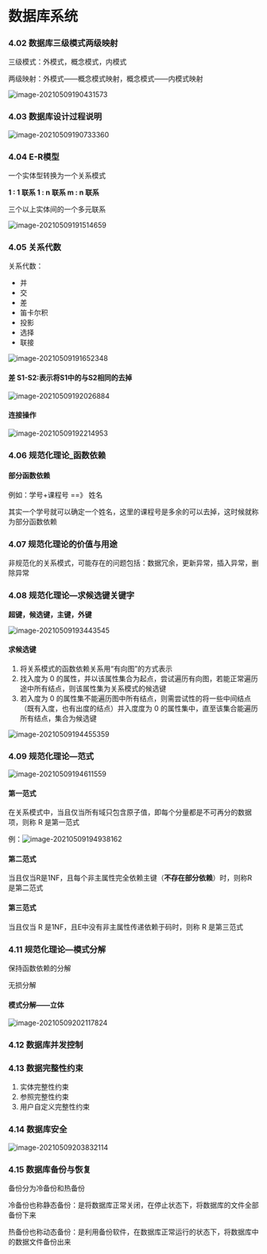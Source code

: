 # 数据库系统



### 4.02 数据库三级模式两级映射

三级模式：外模式，概念模式，内模式

两级映射：外模式——概念模式映射，概念模式——内模式映射

![image-20210509190431573](C:\Users\李祥鸿\AppData\Roaming\Typora\typora-user-images\image-20210509190431573.png)



### 4.03 数据库设计过程说明

![image-20210509190733360](C:\Users\李祥鸿\AppData\Roaming\Typora\typora-user-images\image-20210509190733360.png)



### 4.04 E-R模型

一个实体型转换为一个关系模式

**1 : 1 联系		1 : n 联系		m : n 联系**

三个以上实体间的一个多元联系

![image-20210509191514659](C:\Users\李祥鸿\AppData\Roaming\Typora\typora-user-images\image-20210509191514659.png)

### 4.05 关系代数

关系代数：

- 并
- 交
- 差
- 笛卡尔积
- 投影
- 选择
- 联接

![image-20210509191652348](C:\Users\李祥鸿\AppData\Roaming\Typora\typora-user-images\image-20210509191652348.png)



#### 差 S1-S2:表示将S1中的与S2相同的去掉



![image-20210509192026884](C:\Users\李祥鸿\AppData\Roaming\Typora\typora-user-images\image-20210509192026884.png)

#### 连接操作

![image-20210509192214953](C:\Users\李祥鸿\AppData\Roaming\Typora\typora-user-images\image-20210509192214953.png)

### 4.06 规范化理论_函数依赖

#### 部分函数依赖

例如：学号+课程号 ==》 姓名

其实一个学号就可以确定一个姓名，这里的课程号是多余的可以去掉，这时候就称为部分函数依赖



### 4.07 规范化理论的价值与用途

非规范化的关系模式，可能存在的问题包括：数据冗余，更新异常，插入异常，删除异常



### 4.08 规范化理论—求候选键关键字

**超键，候选键，主键，外键**

![image-20210509193443545](C:\Users\李祥鸿\AppData\Roaming\Typora\typora-user-images\image-20210509193443545.png)

#### 求候选键

1. 将关系模式的函数依赖关系用“有向图”的方式表示
2. 找入度为 0 的属性，并以该属性集合为起点，尝试遍历有向图，若能正常遍历途中所有结点，则该属性集为关系模式的候选键
3. 若入度为 0 的属性集不能遍历图中所有结点，则需尝试性的将一些中间结点（既有入度，也有出度的结点）并入度度为 0 的属性集中，直至该集合能遍历所有结点，集合为候选键

![image-20210509194455359](C:\Users\李祥鸿\AppData\Roaming\Typora\typora-user-images\image-20210509194455359.png)



### 4.09 规范化理论—范式

![image-20210509194611559](C:\Users\李祥鸿\AppData\Roaming\Typora\typora-user-images\image-20210509194611559.png)



#### 第一范式

在关系模式中，当且仅当所有域只包含原子值，即每个分量都是不可再分的数据项，则称 R 是第一范式

例：![image-20210509194938162](C:\Users\李祥鸿\AppData\Roaming\Typora\typora-user-images\image-20210509194938162.png)

#### 第二范式

当且仅当R是1NF，且每个非主属性完全依赖主键（**不存在部分依赖**）时，则称R是第二范式



#### 第三范式

当且仅当 R 是1NF，且E中没有非主属性传递依赖于码时，则称 R 是第三范式



### 4.11 规范化理论—模式分解

保持函数依赖的分解

无损分解 



#### 模式分解——立体

![image-20210509202117824](C:\Users\李祥鸿\AppData\Roaming\Typora\typora-user-images\image-20210509202117824.png)



### 4.12 数据库并发控制





### 4.13 数据完整性约束

1. 实体完整性约束
2. 参照完整性约束
3. 用户自定义完整性约束



### 4.14 数据库安全

![image-20210509203832114](C:\Users\李祥鸿\AppData\Roaming\Typora\typora-user-images\image-20210509203832114.png)



### 4.15 数据库备份与恢复

备份分为冷备份和热备份

冷备份也称静态备份：是将数据库正常关闭，在停止状态下，将数据库的文件全部备份下来

热备份也称动态备份：是利用备份软件，在数据库正常运行的状态下，将数据库中的数据文件备份出来















































































